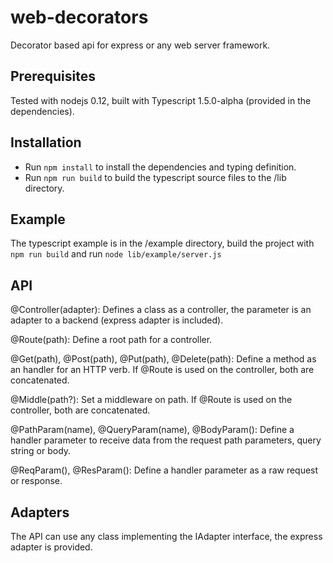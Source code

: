 web-decorators
==============
Decorator based api for express or any web server framework.

Prerequisites
-------------

Tested with nodejs 0.12, built with Typescript 1.5.0-alpha (provided in the dependencies).

Installation
------------

 - Run `npm install` to install the dependencies and typing definition.
 - Run `npm run build` to build the typescript source files to the /lib directory.

Example
-------

The typescript example is in the /example directory, build the project with `npm run build` and run `node lib/example/server.js`

API
---

@Controller(adapter): Defines a class as a controller, the parameter is an adapter to a backend (express adapter is included).

@Route(path): Define a root path for a controller.

@Get(path), @Post(path), @Put(path), @Delete(path): Define a method as an handler for an HTTP verb.
If @Route is used on the controller, both are concatenated.

@Middle(path?): Set a middleware on path.
If @Route is used on the controller, both are concatenated.

@PathParam(name), @QueryParam(name), @BodyParam(): Define a handler parameter to receive data from the request path parameters, query string or body.

@ReqParam(), @ResParam(): Define a handler parameter as a raw request or response.

Adapters
--------

The API can use any class implementing the IAdapter interface, the express adapter is provided.
